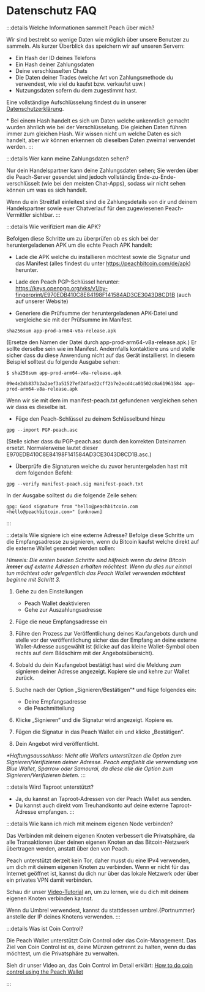 # Datenschutz FAQ

:::details Welche Informationen sammelt Peach über mich?

Wir sind bestrebt so wenige Daten wie möglich über unsere Benutzer zu sammeln. Als kurzer Überblick das speichern wir auf unseren Servern:

- Ein Hash der ID deines Telefons
- Ein Hash deiner Zahlungsdaten
- Deine verschlüsselten Chats
- Die Daten deiner Trades (welche Art von Zahlungsmethode du verwendest, wie viel du kaufst bzw. verkaufst usw.)
- Nutzungsdaten sofern du dem zugestimmt hast.

Eine vollständige Aufschlüsselung findest du in unserer [Datenschutzerklärung](/privacy-policy/).

\* Bei einem Hash handelt es sich um Daten welche unkenntlich gemacht wurden ähnlich wie bei der Verschlüsselung. Die gleichen Daten führen immer zum gleichen Hash. Wir wissen nicht um welche Daten es sich handelt, aber wir können erkennen ob dieselben Daten zweimal verwendet werden.
:::

:::details Wer kann meine Zahlungsdaten sehen?

Nur dein Handelspartner kann deine Zahlungsdaten sehen; Sie werden über die Peach-Server gesendet sind jedoch vollständig Ende-zu-Ende-verschlüsselt (wie bei den meisten Chat-Apps), sodass wir nicht sehen können um was es sich handelt.

Wenn du ein Streitfall einleitest sind die Zahlungsdetails von dir und deinem Handelspartner sowie euer Chatverlauf für den zugewiesenen Peach-Vermittler sichtbar.
:::

:::details Wie verifiziert man die APK?

Befolgen diese Schritte um zu überprüfen ob es sich bei der heruntergeladenen APK um die echte Peach APK handelt:

- Lade die APK welche du installieren möchtest sowie die Signatur und das Manifest (alles findest du unter https://peachbitcoin.com/de/apk) herunter.

- Lade den Peach PGP-Schlüssel herunter: https://keys.openpgp.org/vks/v1/by-fingerprint/E970EDB410C8E84198F141584AD3CE3043D8CD1B (auch auf unserer Website)

- Generiere die Prüfsumme der heruntergeladenen APK-Datei und vergleiche sie mit der Prüfsumme im Manifest.
```
sha256sum app-prod-arm64-v8a-release.apk
```
(Ersetze den Namen der Datei durch app-prod-arm64-v8a-release.apk.) Er sollte derselbe sein wie im Manifest. Andernfalls kontaktiere uns und stelle sicher dass du diese Anwendung nicht auf das Gerät installierst. In diesem Beispiel solltest du folgende Ausgabe sehen:
```
$ sha256sum app-prod-arm64-v8a-release.apk

09e4e2db837b2a2aef3a51527ef24fae22cff2b7e2ecd4ca01502c8a61961584 app-prod-arm64-v8a-release.apk
```
Wenn wir sie mit dem im manifest-peach.txt gefundenen vergleichen sehen wir dass es dieselbe ist.

- Füge den Peach-Schlüssel zu deinem Schlüsselbund hinzu
```
gpg --import PGP-peach.asc
```
(Stelle sicher dass du PGP-peach.asc durch den korrekten Dateinamen ersetzt. Normalerweise lautet dieser E970EDB410C8E84198F141584AD3CE3043D8CD1B.asc.)

- Überprüfe die Signaturen welche du zuvor heruntergeladen hast mit dem folgenden Befehl:
```
gpg --verify manifest-peach.sig manifest-peach.txt
```
In der Ausgabe solltest du die folgende Zeile sehen:
```
gpg: Good signature from "hello@peachbitcoin.com <hello@peachbitcoin.com>" [unknown]
```
:::

:::details Wie signiere ich eine externe Adresse?
Befolge diese Schritte um die Empfangsadresse zu signieren, wenn du Bitcoin kaufst welche direkt auf die externe Wallet gesendet werden sollen:

_Hinweis: Die ersten beiden Schritte sind hilfreich wenn du deine Bitcoin **immer** auf externe Adressen erhalten möchtest. Wenn du dies nur einmal tun möchtest oder gelegentlich das Peach Wallet verwenden möchtest beginne mit Schritt 3._

1. Gehe zu den Einstellungen
   - Peach Wallet deaktivieren
   - Gehe zur Auszahlungsadresse

2. Füge die neue Empfangsadresse ein

3. Führe den Prozess zur Veröffentlichung deines Kaufangebots durch und stelle vor der veröffentlichung sicher das der Empfang an deine externe Wallet-Adresse ausgewählt ist (klicke auf das kleine Wallet-Symbol oben rechts auf dem Bildschirm mit der Angebotsübersicht).

4. Sobald du dein Kaufangebot bestätigt hast wird die Meldung zum signieren deiner Adresse angezeigt. Kopiere sie und kehre zur Wallet zurück.

5. Suche nach der Option „Signieren/Bestätigen“* und füge folgendes ein:
   - Deine Empfangsadresse
   - die Peachmitteilung

6. Klicke „Signieren“ und die Signatur wird angezeigt. Kopiere es.

7. Fügen die Signatur in das Peach Wallet ein und klicke „Bestätigen“.

8. Dein Angebot wird veröffentlicht.

_*Haftungsausschluss: Nicht alle Wallets unterstützen die Option zum Signieren/Verifizieren deiner Adresse. Peach empfiehlt die verwendung von Blue Wallet, Sparrow oder Samourai, da diese alle die Option zum Signieren/Verifizieren bieten._
:::

:::details Wird Taproot unterstützt?

- Ja, du kannst an Taproot-Adressen von der Peach Wallet aus senden.
- Du kannst auch direkt vom Treuhandkonto auf deine externe Taproot-Adresse empfangen.
:::

:::details Wie kann ich mich mit meinem eigenen Node verbinden?

Das Verbinden mit deinem eigenen Knoten verbessert die Privatsphäre, da alle Transaktionen über deinen eigenen Knoten an das Bitcoin-Netzwerk übertragen werden, anstatt über den von Peach.

Peach unterstützt derzeit kein Tor, daher musst du eine IPv4 verwenden, um dich mit deinem eigenen Knoten zu verbinden. Wenn er nicht für das Internet geöffnet ist, kannst du dich nur über das lokale Netzwerk oder über ein privates VPN damit verbinden.

Schau dir unser [Video-Tutorial](https://www.youtube.com/watch?v=xtvq2i3mIYg) an, um zu lernen, wie du dich mit deinem eigenen Knoten verbinden kannst.

Wenn du Umbrel verwendest, kannst du stattdessen umbrel.{Portnummer} anstelle der IP deines Knotens verwenden.
:::


:::details Was ist Coin Control?

Die Peach Wallet unterstützt Coin Control oder das Coin-Management. Das Ziel von Coin Control ist es, deine Münzen getrennt zu halten, wenn du das möchtest, um die Privatsphäre zu verwalten.

Sieh dir unser Video an, das Coin Control im Detail erklärt: [How to do coin control using the Peach Wallet](https://www.youtube.com/watch?v=zWwIekSv3U8)

:::

